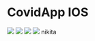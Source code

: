 # CovidApp IOS
![](screenshots/photo1.jpg)
![](screenshots/photo2.jpg)
![](screenshots/photo3.jpg)
![](screenshots/photo4.jpg)
nikita
